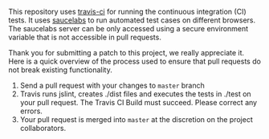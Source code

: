 This repository uses [travis-ci](https://travis-ci.org/axemclion/indexeddbshim) for running the continuous integration (CI) tests. It uses [saucelabs](http://saucelabs.com) to run automated test cases on different browsers. The saucelabs server can be only accessed using a secure environment variable that is not accessible in pull requests.

Thank you for submitting a patch to this project, we really appreciate it. 
Here is a quick overview of the process used to ensure that pull requests do not break existing functionality.

1. Send a pull request with your changes to `master` branch
2. Travis runs jslint, creates ./dist files and executes the tests in ./test on your pull request. The Travis CI Build must succeed. Please correct any errors.
3. Your pull request is merged into `master` at the discretion on the project collaborators. 